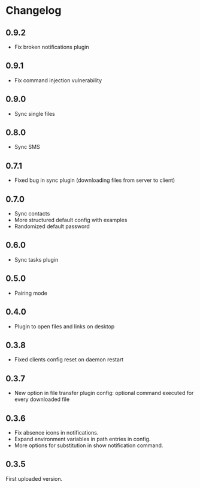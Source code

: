 # Changelog

## 0.9.2

* Fix broken notifications plugin

## 0.9.1

* Fix command injection vulnerability

## 0.9.0

* Sync single files

## 0.8.0

* Sync SMS

## 0.7.1

* Fixed bug in sync plugin (downloading files from server to client)

## 0.7.0

* Sync contacts
* More structured default config with examples
* Randomized default password

## 0.6.0

* Sync tasks plugin

## 0.5.0

* Pairing mode

## 0.4.0

* Plugin to open files and links on desktop

## 0.3.8

* Fixed clients config reset on daemon restart 

## 0.3.7

* New option in file transfer plugin config: optional command executed for every downloaded file 

## 0.3.6

* Fix absence icons in notifications.
* Expand environment variables in path entries in config.
* More options for substitution in show notification command.

## 0.3.5

First uploaded version.
